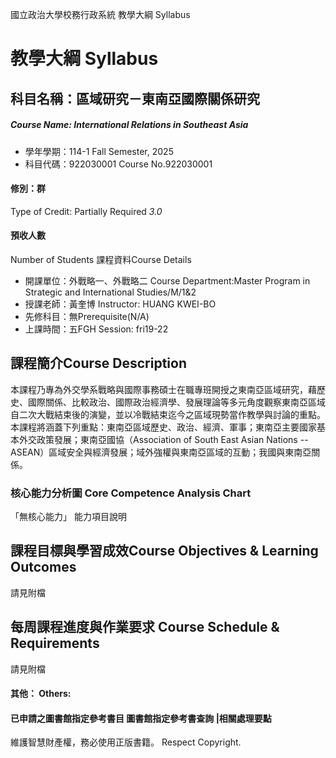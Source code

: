 國立政治大學校務行政系統 教學大綱 Syllabus
# 教學大綱 Syllabus
##  科目名稱：區域研究－東南亞國際關係研究
#####  Course Name: International Relations in Southeast Asia
  * 學年學期：114-1 Fall Semester, 2025 
  * 科目代碼：922030001 Course No.922030001
#### 修別：群
Type of Credit: Partially Required 
_3.0_
#### 預收人數
Number of Students
課程資料Course Details
  * 開課單位：外戰略一、外戰略二 Course Department:Master Program in Strategic and International Studies/M/1&2 
  * 授課老師：黃奎博 Instructor: HUANG KWEI-BO 
  * 先修科目：無Prerequisite(N/A)
  * 上課時間：五FGH Session: fri19-22
##  課程簡介Course Description
本課程乃專為外交學系戰略與國際事務碩士在職專班開授之東南亞區域研究，藉歷史、國際關係、比較政治、國際政治經濟學、發展理論等多元角度觀察東南亞區域自二次大戰結束後的演變，並以冷戰結束迄今之區域現勢當作教學與討論的重點。
本課程將涵蓋下列重點：東南亞區域歷史、政治、經濟、軍事；東南亞主要國家基本外交政策發展；東南亞國協（Association of South East Asian Nations -- ASEAN）區域安全與經濟發展；域外強權與東南亞區域的互動；我國與東南亞關係。
###  核心能力分析圖 Core Competence Analysis Chart
「無核心能力」 
能力項目說明
##  課程目標與學習成效Course Objectives & Learning Outcomes 
請見附檔
##  每周課程進度與作業要求 Course Schedule & Requirements
請見附檔
####  其他： Others:
####  已申請之圖書館指定參考書目  圖書館指定參考書查詢 |相關處理要點
維護智慧財產權，務必使用正版書籍。 Respect Copyright.